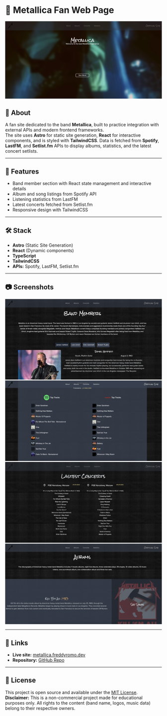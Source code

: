 # 🎸 Metallica Fan Web Page

![Home Screenshot](public/images/screenshots/home.png)

## 📌 About
A fan site dedicated to the band **Metallica**, built to practice integration with external APIs and modern frontend frameworks.  
The site uses **Astro** for static site generation, **React** for interactive components, and is styled with **TailwindCSS**. Data is fetched from **Spotify**, **LastFM**, and **Setlist.fm** APIs to display albums, statistics, and the latest concert setlists.  

---

## 🚀 Features
- Band member section with React state management and interactive details  
- Album and song listings from Spotify API  
- Listening statistics from LastFM  
- Latest concerts fetched from Setlist.fm  
- Responsive design with TailwindCSS  

---

## 🛠️ Stack
- **Astro** (Static Site Generation)  
- **React** (Dynamic components)  
- **TypeScript**  
- **TailwindCSS**  
- **APIs:** Spotify, LastFM, Setlist.fm  

---

## 📷 Screenshots
![Members Section](public/images/screenshots/members.png)  
![Statistics](public/images/screenshots/statistics.png)  
![Latest Concerts](public/images/screenshots/latest-concerts.png)  
![Albums](public/images/screenshots/albums.png)  

---

## 🔗 Links
- **Live site:** [metallica.freddyromo.dev](https://metallica.freddyromo.dev)  
- **Repository:** [GitHub Repo](https://github.com/FreddyRomoCH/metallica)  

---

## 📄 License
This project is open source and available under the [MIT License](LICENSE).  
**Disclaimer:** This is a non-commercial project made for educational purposes only. All rights to the content (band name, logos, music data) belong to their respective owners.
